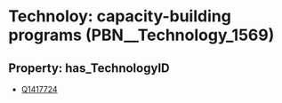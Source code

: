 # Technoloy: __capacity-building programs__ (PBN__Technology_1569)

## Property: has_TechnologyID

* [Q1417724](Q1417724)

